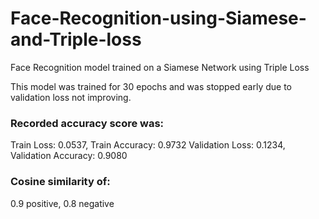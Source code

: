 # Face-Recognition-using-Siamese-and-Triple-loss
Face Recognition model trained on a Siamese Network using Triple Loss

This model was trained for 30 epochs and was stopped early due to validation loss not improving.

### Recorded accuracy score was:
Train Loss: 0.0537, Train Accuracy: 0.9732
Validation Loss: 0.1234, Validation Accuracy: 0.9080

### Cosine similarity of:
0.9 positive, 0.8 negative
